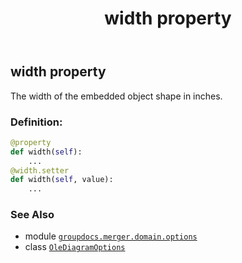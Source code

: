 ﻿---
title: width property
second_title: GroupDocs.Merger for Python via .NET API References
description: 
type: docs
url: /python-net/groupdocs.merger.domain.options/olediagramoptions/width/
is_root: false
weight: 80
---

## width property


The width of the embedded object shape in inches.
### Definition:
```python
@property
def width(self):
    ...
@width.setter
def width(self, value):
    ...
```

### See Also
* module [`groupdocs.merger.domain.options`](../../)
* class [`OleDiagramOptions`](/merger/python-net/groupdocs.merger.domain.options/olediagramoptions)
